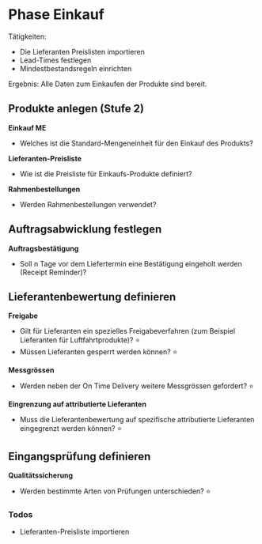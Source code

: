 # Phase Einkauf

Tätigkeiten:

* Die Lieferanten Preislisten importieren
* Lead-Times festlegen
* Mindestbestandsregeln einrichten

Ergebnis: Alle Daten zum Einkaufen der Produkte sind bereit.

## Produkte anlegen (Stufe 2)

**Einkauf ME**

- Welches ist die Standard-Mengeneinheit für den Einkauf des Produkts?

**Lieferanten-Preisliste**

- Wie ist die Preisliste für Einkaufs-Produkte definiert?

**Rahmenbestellungen**

- Werden Rahmenbestellungen verwendet?

## Auftragsabwicklung festlegen

**Auftragsbestätigung**

- Soll n Tage vor dem Liefertermin eine Bestätigung eingeholt werden (Receipt Reminder)?

## Lieferantenbewertung definieren

**Freigabe**

- Gilt für Lieferanten ein spezielles Freigabeverfahren (zum Beispiel Lieferanten für Luftfahrtprodukte)? ⭐
- Müssen Lieferanten gesperrt werden können? ⭐


**Messgrössen**

- Werden neben der On Time Delivery weitere Messgrössen gefordert? ⭐

**Eingrenzung auf attributierte Lieferanten**

- Muss die Lieferantenbewertung auf spezifische attributierte Lieferanten eingegrenzt werden können? ⭐


## Eingangsprüfung definieren
**Qualitätssicherung**

- Werden bestimmte Arten von Prüfungen unterschieden? ⭐


### Todos

- Lieferanten-Preisliste importieren
